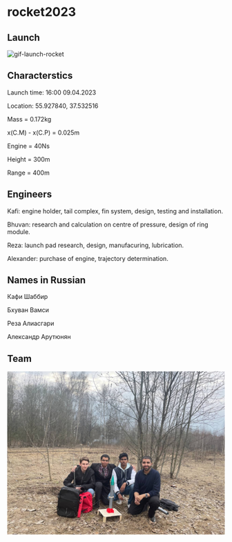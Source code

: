 # rocket2023

## Launch
![gif-launch-rocket](https://github.com/kafiulshabbir/rocket2023/blob/main/Gallery/launch-slow-mo.gif)


## Characterstics

Launch time: 16:00 09.04.2023

Location: 55.927840, 37.532516

Mass = 0.172kg

x(C.M) - x(C.P) = 0.025m

Engine = 40Ns

Height = 300m

Range = 400m


## Engineers
Kafi: engine holder, tail complex, fin system, design, testing and installation.

Bhuvan: research and calculation on centre of pressure, design of ring module.

Reza: launch pad research, design, manufacuring, lubrication. 

Alexander: purchase of engine, trajectory determination.

## Names in Russian

Кафи Шаббир

Бхуван Вамси

Реза Алиасгари 

Александр Арутюнян

## Team
![group-photo-rocket-launch](https://github.com/kafiulshabbir/rocket2023/blob/main/Gallery/group-photo.jpg)
